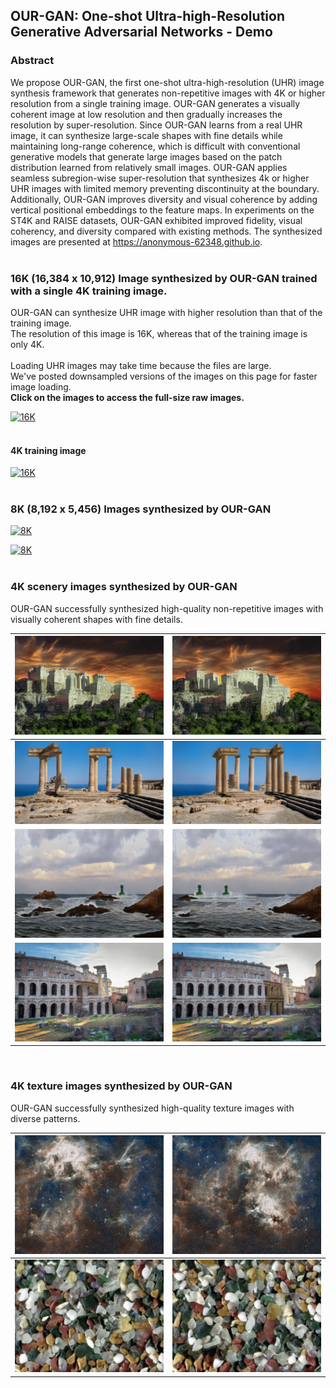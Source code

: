 ## OUR-GAN: One-shot Ultra-high-Resolution Generative Adversarial Networks - Demo

### Abstract
We propose OUR-GAN, the first one-shot ultra-high-resolution (UHR) image synthesis framework that generates non-repetitive images with 4K or higher resolution from a single training image. OUR-GAN generates a visually coherent image at low resolution and then gradually increases the resolution by super-resolution. Since OUR-GAN learns from a real UHR image, it can synthesize large-scale shapes with fine details while maintaining long-range coherence, which is difficult with conventional generative models that generate large images based on the patch distribution learned from relatively small images. OUR-GAN applies seamless subregion-wise super-resolution that synthesizes 4k or higher UHR images with limited memory preventing discontinuity at the boundary. Additionally, OUR-GAN improves diversity and visual coherence by adding vertical positional embeddings to the feature maps. In experiments on the ST4K and RAISE datasets, OUR-GAN exhibited improved fidelity, visual coherency, and diversity compared with existing methods. The synthesized images are presented at https://anonymous-62348.github.io.
<br>
<br>


### 16K (16,384 x 10,912) Image synthesized by OUR-GAN trained with a single 4K training image.
OUR-GAN can synthesize UHR image with higher resolution than that of the training image. \
The resolution of this image is 16K, whereas that of the training image is only 4K. \
<br>
Loading UHR images may take time because the files are large. \
We've posted downsampled versions of the images on this page for faster image loading. \
**Click on the images to access the full-size raw images.**

[![16K](/assets/images/downsampled/16k_stonehenge_downsampled.png)](/assets/images/16k_stonehenge.jpg)
<br>
<br>

#### 4K training image
[![16K](/assets/images/downsampled/4k_gt_stonehenge_downsampled.png)](/assets/images/4k_gt_stonehenge.png)
<br>
<br>



### 8K (8,192 x 5,456) Images synthesized by OUR-GAN


[![8K](/assets/images/downsampled/8k_stonehenge_0_downsampled.png)](https://drive.google.com/file/d/1OjRdTokqMlMkP4QptHvC9c47rj2w9JXb/preview)
<br>

[![8K](/assets/images/downsampled/8k_stonehenge_1_downsampled.png)](https://drive.google.com/file/d/1locTavVIL-gzAC5HRXuSIekqxnDeiO6z/preview)
<br>
<br>


### 4K scenery images synthesized by OUR-GAN
OUR-GAN successfully synthesized high-quality non-repetitive images with visually coherent shapes with fine details.

| [![4K_scenery_0_0](/assets/images/downsampled/11000_0_downsampled.png)](/assets/images/4K/11000_0.png) | [![4K_scenery_0_1](/assets/images/downsampled/11000_17_downsampled.png)](/assets/images/4K/11000_17.png) |
|---|---|
| [![4K_scenery_1_0](/assets/images/downsampled/11015_17_downsampled.png)](/assets/images/4K/11015_17.png) | [![4K_scenery_1_1](/assets/images/downsampled/11015_28_downsampled.png)](/assets/images/4K/11015_28.png) |
| [![4K_scenery_2_0](/assets/images/downsampled/11021_0_downsampled.png)](/assets/images/4K/11021_0.png) | [![4K_scenery_2_1](/assets/images/downsampled/11021_18_downsampled.png)](/assets/images/4K/11021_18.png) |
| [![4K_scenery_3_0](/assets/images/downsampled/11013_44_downsampled.png)](/assets/images/4K/11013_44.png) | [![4K_scenery_3_1](/assets/images/downsampled/11013_46_downsampled.png)](/assets/images/4K/11013_46.png) |

<br>

### 4K texture images synthesized by OUR-GAN
OUR-GAN successfully synthesized high-quality texture images with diverse patterns.

| [![4K_texture_0_0](/assets/images/downsampled/21000_52_downsampled.png)](/assets/images/4K/21000_52.png) | [![4K_texture_0_1](/assets/images/downsampled/21000_66_downsampled.png)](/assets/images/4K/21000_66.png) |
|---|---|
| [![4K_texture_1_0](/assets/images/downsampled/21022_52_downsampled.png)](/assets/images/4K/21022_52.png) | [![4K_texture_1_1](/assets/images/downsampled/21022_83_downsampled.png)](/assets/images/4K/21022_83.png) |

<!-- You can use the [editor on GitHub](https://github.com/anonymous-62348/anonymous-62348.github.io/edit/main/README.md) to maintain and preview the content for your website in Markdown files.

Whenever you commit to this repository, GitHub Pages will run [Jekyll](https://jekyllrb.com/) to rebuild the pages in your site, from the content in your Markdown files.

### Markdown

Markdown is a lightweight and easy-to-use syntax for styling your writing. It includes conventions for

```markdown
Syntax highlighted code block

# Header 1
## Header 2
### Header 3

- Bulleted
- List

1. Numbered
2. List

**Bold** and _Italic_ and `Code` text

[Link](url) and ![Image](src)
```

For more details see [Basic writing and formatting syntax](https://docs.github.com/en/github/writing-on-github/getting-started-with-writing-and-formatting-on-github/basic-writing-and-formatting-syntax).

### Jekyll Themes

Your Pages site will use the layout and styles from the Jekyll theme you have selected in your [repository settings](https://github.com/anonymous-62348/anonymous-62348.github.io/settings/pages). The name of this theme is saved in the Jekyll `_config.yml` configuration file.

### Support or Contact

Having trouble with Pages? Check out our [documentation](https://docs.github.com/categories/github-pages-basics/) or [contact support](https://support.github.com/contact) and we’ll help you sort it out.
 -->
